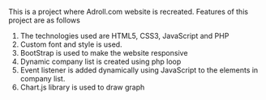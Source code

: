 This is a project where Adroll.com website is recreated. Features of this project are as follows

1. The technologies used are HTML5, CSS3, JavaScript and PHP
2. Custom font and style is used.
3. BootStrap is used to make the website responsive
4. Dynamic company list is created using php loop
5. Event listener is added dynamically using JavaScript to the elements in company list.
6. Chart.js library is used to draw graph
